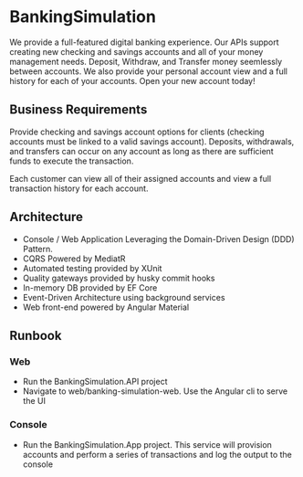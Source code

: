 # BankingSimulation
We provide a full-featured digital banking experience. Our APIs support creating new checking and savings accounts and all of your money management needs. Deposit, Withdraw, and Transfer money seemlessly between accounts. We also provide your personal account view and a full history for each of your accounts. Open your new account today!

## Business Requirements
Provide checking and savings account options for clients (checking accounts must be linked to a valid savings account). Deposits, withdrawals, and transfers can occur on any account as long as there are sufficient funds to execute the transaction.

Each customer can view all of their assigned accounts and view a full transaction history for each account.

## Architecture
- Console / Web Application Leveraging the Domain-Driven Design (DDD) Pattern.
- CQRS Powered by MediatR
- Automated testing provided by XUnit
- Quality gateways provided by husky commit hooks
- In-memory DB provided by EF Core
- Event-Driven Architecture using background services
- Web front-end powered by Angular Material

## Runbook
### Web
- Run the BankingSimulation.API project
- Navigate to web/banking-simulation-web. Use the Angular cli to serve the UI

### Console
- Run the BankingSimulation.App project. This service will provision accounts and perform a series of transactions and log the output to the console
